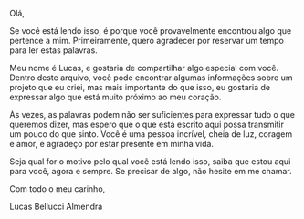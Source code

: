 Olá,

Se você está lendo isso, é porque você provavelmente encontrou algo que pertence a mim. Primeiramente, quero agradecer por reservar um tempo para ler estas palavras.

Meu nome é Lucas, e gostaria de compartilhar algo especial com você. Dentro deste arquivo, você pode encontrar algumas informações sobre um projeto que eu criei, mas mais importante do que isso, eu gostaria de expressar algo que está muito próximo ao meu coração.

Às vezes, as palavras podem não ser suficientes para expressar tudo o que queremos dizer, mas espero que o que está escrito aqui possa transmitir um pouco do que sinto. Você é uma pessoa incrível, cheia de luz, coragem e amor, e agradeço por estar presente em minha vida.

Seja qual for o motivo pelo qual você está lendo isso, saiba que estou aqui para você, agora e sempre. Se precisar de algo, não hesite em me chamar.

Com todo o meu carinho,

Lucas Bellucci Almendra

